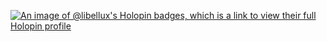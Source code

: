 [![An image of @libellux's Holopin badges, which is a link to view their full Holopin profile](https://holopin.me/libellux)](https://holopin.io/@libellux)

